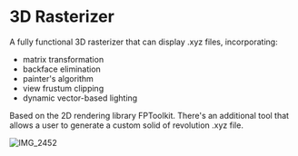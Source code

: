 # 3D Rasterizer
A fully functional 3D rasterizer that can display .xyz files, incorporating:
* matrix transformation
* backface elimination
* painter's algorithm
* view frustum clipping
* dynamic vector-based lighting

Based on the 2D rendering library FPToolkit. There's an additional tool that allows a user to generate a custom solid of revolution .xyz file.

![IMG_2452](https://github.com/user-attachments/assets/cda9ab6e-96de-4454-a37f-43564a79808f)
